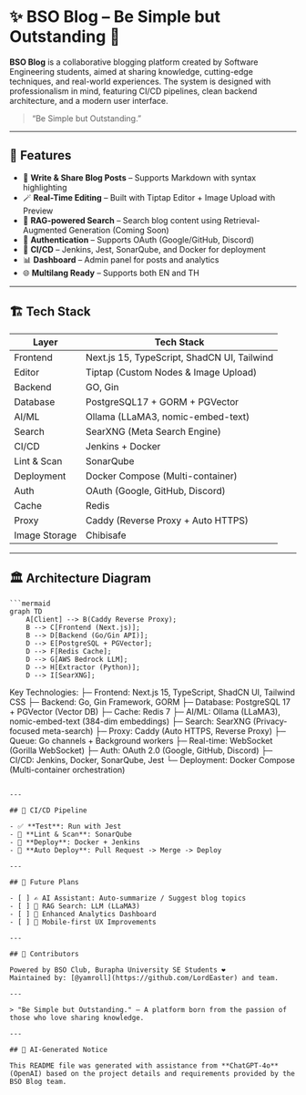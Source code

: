 # ✨ BSO Blog – Be Simple but Outstanding 📝

**BSO Blog** is a collaborative blogging platform created by Software Engineering students, aimed at sharing knowledge, cutting-edge techniques, and real-world experiences. The system is designed with professionalism in mind, featuring CI/CD pipelines, clean backend architecture, and a modern user interface.

> “Be Simple but Outstanding.”

---

## 📌 Features

- 📰 **Write & Share Blog Posts** – Supports Markdown with syntax highlighting
- 🪄 **Real-Time Editing** – Built with Tiptap Editor + Image Upload with Preview
- 🧠 **RAG-powered Search** – Search blog content using Retrieval-Augmented Generation (Coming Soon)
- 🔐 **Authentication** – Supports OAuth (Google/GitHub, Discord)
- 🚀 **CI/CD** – Jenkins, Jest, SonarQube, and Docker for deployment
- 📊 **Dashboard** – Admin panel for posts and analytics
- 🌐 **Multilang Ready** – Supports both EN and TH

---

## 🏗 Tech Stack

| Layer         | Tech Stack                                  |
| ------------- | ------------------------------------------- |
| Frontend      | Next.js 15, TypeScript, ShadCN UI, Tailwind |
| Editor        | Tiptap (Custom Nodes & Image Upload)        |
| Backend       | GO, Gin                                     |
| Database      | PostgreSQL17 + GORM + PGVector              |
| AI/ML         | Ollama (LLaMA3, nomic-embed-text)           |
| Search        | SearXNG (Meta Search Engine)                |
| CI/CD         | Jenkins + Docker                            |
| Lint & Scan   | SonarQube                                   |
| Deployment    | Docker Compose (Multi-container)            |
| Auth          | OAuth (Google, GitHub, Discord)             |
| Cache         | Redis                                       |
| Proxy         | Caddy (Reverse Proxy + Auto HTTPS)          |
| Image Storage | Chibisafe                                   |

---

## 🏛️ Architecture Diagram

```
```mermaid
graph TD
    A[Client] --> B(Caddy Reverse Proxy);
    B --> C[Frontend (Next.js)];
    B --> D[Backend (Go/Gin API)];
    D --> E[PostgreSQL + PGVector];
    D --> F[Redis Cache];
    D --> G[AWS Bedrock LLM];
    D --> H[Extractor (Python)];
    D --> I[SearXNG];
```

Key Technologies:
├─ Frontend: Next.js 15, TypeScript, ShadCN UI, Tailwind CSS
├─ Backend: Go, Gin Framework, GORM
├─ Database: PostgreSQL 17 + PGVector (Vector DB)
├─ Cache: Redis 7
├─ AI/ML: Ollama (LLaMA3), nomic-embed-text (384-dim embeddings)
├─ Search: SearXNG (Privacy-focused meta-search)
├─ Proxy: Caddy (Auto HTTPS, Reverse Proxy)
├─ Queue: Go channels + Background workers
├─ Real-time: WebSocket (Gorilla WebSocket)
├─ Auth: OAuth 2.0 (Google, GitHub, Discord)
├─ CI/CD: Jenkins, Docker, SonarQube, Jest
└─ Deployment: Docker Compose (Multi-container orchestration)
```

---

## 🧪 CI/CD Pipeline

- ✅ **Test**: Run with Jest
- 🧹 **Lint & Scan**: SonarQube
- 🐳 **Deploy**: Docker + Jenkins
- 🐾 **Auto Deploy**: Pull Request -> Merge -> Deploy

---

## 🧠 Future Plans

- [ ] ✍️ AI Assistant: Auto-summarize / Suggest blog topics
- [ ] 🧠 RAG Search: LLM (LLaMA3)
- [ ] 🧪 Enhanced Analytics Dashboard
- [ ] 📱 Mobile-first UX Improvements

---

## 🤝 Contributors

Powered by BSO Club, Burapha University SE Students ❤️  
Maintained by: [@yamroll](https://github.com/LordEaster) and team.

---

> "Be Simple but Outstanding." – A platform born from the passion of those who love sharing knowledge.

---

## 🤖 AI-Generated Notice

This README file was generated with assistance from **ChatGPT-4o** (OpenAI) based on the project details and requirements provided by the BSO Blog team.
